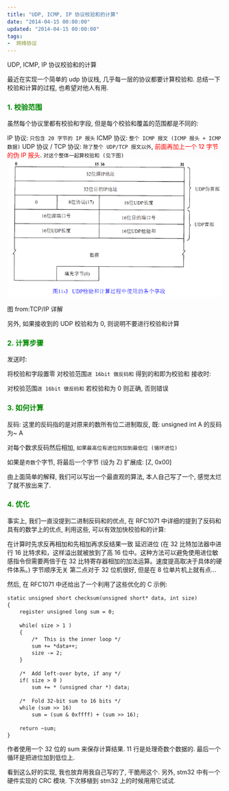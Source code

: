 ```yaml
---
title: "UDP, ICMP, IP 协议校验和的计算"
date: "2014-04-15 00:00:00"
updated: "2014-04-15 00:00:00"
tags:
-  网络协议
---
```



UDP, ICMP, IP 协议校验和的计算

[](/notename/ "archive 20140415")

最近在实现一个简单的 udp 协议栈, 几乎每一层的协议都要计算校验和. 总结一下校验和计算的过程, 也希望对他人有用.

<h3 style="color: #080">1. 校验范围</h3>
虽然每个协议里都有校验和字段, 但是每个校验和覆盖的范围都是不同的:

IP 协议: `只包含 20 字节的 IP 报头`
ICMP 协议: `整个 ICMP 报文 (ICMP 报头 + ICMP 数据)`
UDP 协议 / TCP 协议: `除了整个 UDP/TCP 报文以外`, <span style="color: red">前面再加上一个 12 字节的伪 IP 报头</span>. `对这个整体一起算校验和 (见下图)`
![image_1bl0634aqgqv1tka1fej1j7a10pjp.png-56.4kB][1]

图 from:TCP/IP 详解

另外, 如果接收到的 UDP 校验和为 0, 则说明不要进行校验和计算

<h3 style="color: #080">2. 计算步骤</h3>
发送时:

将校验和字段置零
对校验范围`逐 16bit 做反码和`
得到的和即为校验和
接收时:

对校验范围`逐 16bit 做反码和`
若校验和为 0 则正确, 否则错误

<h3 style="color: #080">3. 如何计算</h3>
反码: 这里的反码指的是对原来的数所有位二进制取反, 既: unsigned int A 的反码为~ A

对每个数求反码然后相加, `如果最高位有进位则加到最低位 (循环进位)`

如果是`奇数`个字节, 将最后一个字节 (设为 Z) 扩展成: [Z, 0x00]

由上面简单的解释, 我们可以写出一个最直观的算法, 本人自己写了一个, 感觉太烂了就不放出来了.
<h3 style="color: #080">4. 优化</h3>
事实上, 我们一直没提到二进制反码和的优点, 在 RFC1071 中详细的提到了反码和具有的数学上的优点, 利用这些, 可以有效加快校验和的计算:

在计算时先求反再相加和先相加再求反结果一致
延迟进位 (在 32 比特加法器中进行 16 比特求和，这样溢出就被放到了高 16 位中。这种方法可以避免使用进位敏感指令但需要两倍于在 32 比特寄存器相加的加法运算。速度提高取决于具体的硬件体系。)
字节顺序无关
第二点对于 32 位机很好, 但是在 8 位单片机上就有点…

然后, 在 RFC1071 中还给出了一个利用了这些优化的 C 示例:
```
static unsigned short checksum(unsigned short* data, int size)
{
	register unsigned long sum = 0;
 
	while( size > 1 )  
	{
		/*  This is the inner loop */
		sum += *data++;
		size -= 2;
	}
 
	/*  Add left-over byte, if any */
	if( size > 0 )
		sum += * (unsigned char *) data;
 
	/*  Fold 32-bit sum to 16 bits */
	while (sum >> 16)
		sum = (sum & 0xffff) + (sum >> 16);
 
	return ~sum;
}
```

作者使用一个 32 位的 sum 来保存计算结果. 11 行是处理奇数个数据的. 最后一个循环是把进位加到低位上.

看到这么好的实现, 我也放弃用我自己写的了, 干脆用这个. 另外, stm32 中有一个硬件实现的 CRC 模块. 下次移植到 stm32 上的时候用用它试试.

  [1]: /images/5d32396325fc40f864812808283a7581.png
